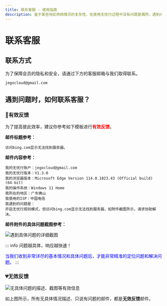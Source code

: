 ```yaml
---
title: 联系客服 - 使用指南
description: 鉴于某些地区网络情况的复杂性，在使用无忧行过程中没有问题是偶然，遇到问题是必然，遇到问题请按照下面的方法和我们取得联系。
---
```


# 联系客服

## 联系方式

为了保障会员的隐私和安全，请通过下方的客服邮箱与我们取得联系。

```bash
jegocloud@gmail.com
```

## 遇到问题时，如何联系客服？

### 💖有效反馈

为了提高彼此效率，建议你参考如下模板进行<span style="color:red;">**有效反馈**</span>。

**邮件标题参考：**

```
访问bing.com显示无法找到服务器。
```

**邮件内容参考：**

```
我的无忧行账户：jegocloud@gmail.com
我的无忧行版本：V1.3.0
我的浏览器版本：Microsoft Edge Version 114.0.1823.43 (Official build) (64-bit)
我的操作系统：Windows 11 Home
我所在的地区：广东佛山
我使用的ISP：中国电信
我遇到的问题是：
开启无忧行规则模式，但访问bing.com显示无法找到服务器，如附件截图所示，请求协助解决。
```

**邮件附件的具体问题截图参考：**

![遇到具体问题的详细截图](/images/image_spaces_2FtaiByLw8cj0IZKJTlaiM_2Fuploads_2F0afkMRTfjnf1NzV4HqX3_2Fimage_3.png)

::: info 问题越具体，响应越快速！

<span style="color:blue;">当我们收到非常详尽的基本情况和具体问题后，才能非常精准的定位问题和解决问题。</span>
:::

### 💔无效反馈

![无具体问题的描述、截图等有效信息](/images/image_spaces_2FtaiByLw8cj0IZKJTlaiM_2Fuploads_2Fbdg94Dg1RfBdLyc4L8EI_2Fimage_1.png)

如上图所示，所有无具体情况描述、只说有问题的邮件，都是**无效反馈**邮件。

